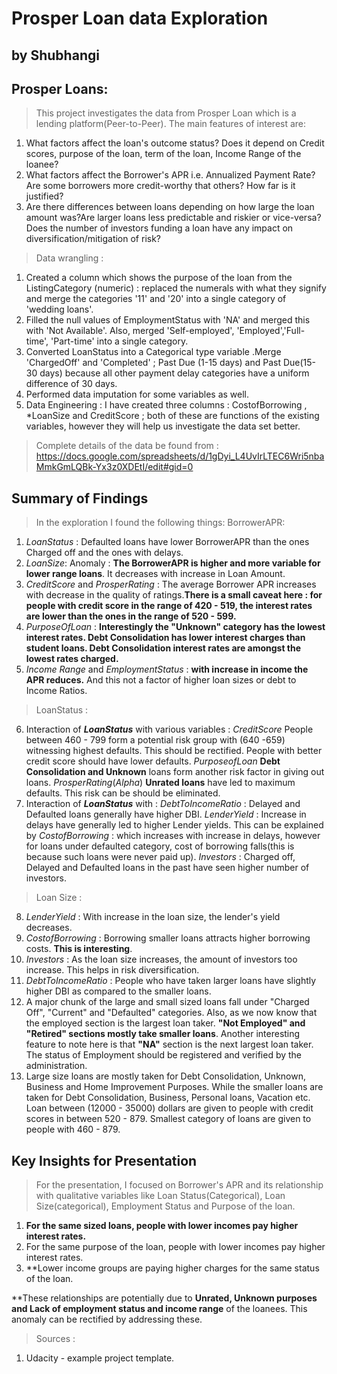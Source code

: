 # Prosper Loan data Exploration
## by Shubhangi


## Prosper Loans:

> This project investigates the data from Prosper Loan which is a lending platform(Peer-to-Peer).
The main features of interest are:
1. What factors affect the loan's outcome status? Does it depend on Credit scores, purpose of the loan, term of the loan, Income Range of the loanee?
2. What factors affect the Borrower's APR i.e. Annualized Payment Rate? Are some borrowers more credit-worthy that others? How far is it justified? 
3. Are there differences between loans depending on how large the loan amount was?Are larger loans less predictable and riskier or vice-versa? Does the number of investors funding a loan have any impact on diversification/mitigation of risk?

> Data wrangling :
1. Created a column which shows the purpose of the loan from the ListingCategory (numeric) : replaced the numerals with what they signify and merge the categories '11' and '20' into a single category of 'wedding loans'.
2. Filled the null values of EmploymentStatus with 'NA' and merged this with 'Not Available'. Also, merged 'Self-employed', 'Employed','Full-time', 'Part-time' into a single category.
3. Converted LoanStatus into a Categorical type variable .Merge 'ChargedOff' and 'Completed' ; Past Due (1-15 days) and Past Due(15-30 days) because all other payment delay categories have a uniform difference of 30 days.
4. Performed data imputation for some variables as well.
5. Data Engineering : I have created three columns : CostofBorrowing , *LoanSize and CreditScore ; both of these are functions of the existing variables, however they will help us investigate the data set better.

> Complete details of the data be found from : https://docs.google.com/spreadsheets/d/1gDyi_L4UvIrLTEC6Wri5nbaMmkGmLQBk-Yx3z0XDEtI/edit#gid=0


## Summary of Findings

> In the exploration I found the following things:
> BorrowerAPR:
1. *LoanStatus* : Defaulted loans have lower BorrowerAPR than the ones Charged off and the ones with delays. 
2. *LoanSize*: Anomaly : **The BorrowerAPR is higher and more variable for lower range loans**. It decreases with increase in Loan Amount.
3. *CreditScore* and *ProsperRating* :  The average Borrower APR increases with decrease in the quality of ratings.**There is a small caveat here : for people with credit score in the range of 420 - 519, the interest rates are lower than the ones in the range of 520 - 599.**
4. *PurposeOfLoan* : **Interestingly the "Unknown" category has the lowest interest rates. Debt Consolidation has lower interest charges than student loans. Debt Consolidation interest rates are amongst the lowest rates charged.**
5. *Income Range* and *EmploymentStatus* :  **with increase in income the APR reduces.** And this not a factor of higher loan sizes or debt to Income Ratios.

> LoanStatus :
6. Interaction of ***LoanStatus*** with various variables : $Credit Score$ People between 460 - 799 form a potential risk group with (640 -659) witnessing highest defaults. This should be rectified. People with better credit score should have lower defaults. $PurposeofLoan$ **Debt Consolidation and Unknown** loans form another risk factor in giving out loans. $ProsperRating (Alpha)$ **Unrated loans** have led to maximum defaults. This risk can be should be eliminated.
7. Interaction of ***LoanStatus*** with : $DebtToIncomeRatio$ : Delayed and Defaulted loans generally have higher DBI. $LenderYield$ : Increase in delays have generally led to higher Lender yields. This can be explained by $Cost of Borrowing$ : which increases with increase in delays, however for loans under defaulted category, cost of borrowing falls(this is because such loans were never paid up). $Investors$ : Charged off, Delayed and Defaulted loans in the past have seen higher number of investors.

> Loan Size :
8. *LenderYield* : With increase in the loan size, the lender's yield decreases. 
9. *CostofBorrowing* : Borrowing smaller loans attracts higher borrowing costs. **This is interesting**.
10. *Investors* : As the loan size increases, the amount of investors too increase. This helps in risk diversification.
11. *DebtToIncomeRatio* : People who have taken larger loans have slightly higher DBI as compared to the smaller loans.
12. A major chunk of the large and small sized loans fall under "Charged Off", "Current" and "Defaulted" categories. Also, as we now know that the employed section is the largest loan taker. **"Not Employed" and "Retired" sections mostly take smaller loans**. Another interesting feature to note here is that **"NA"** section is the next largest loan taker. The status of Employment should be registered and verified by the administration.
13. Large size loans are mostly taken for Debt Consolidation, Unknown, Business and Home Improvement Purposes. While the smaller loans are taken for Debt Consolidation, Business, Personal loans, Vacation etc. Loan between (12000 - 35000) dollars are given to people with credit scores in between 520 - 879. Smallest category of loans are given to people with 460 - 879.


## Key Insights for Presentation

> For the presentation, I focused on Borrower's APR and its relationship with qualitative variables like Loan Status(Categorical), Loan Size(categorical), Employment Status and Purpose of the loan.
1. **For the same sized loans, people with lower incomes pay higher interest rates.**
2. For the same purpose of the loan, people with lower incomes pay higher interest rates.
3. **Lower income groups are paying higher charges for the same status of the loan.

**These relationships are potentially due to **Unrated, Unknown purposes and Lack of employment status and income range** of the loanees. This anomaly can be rectified by addressing these.

> Sources :
1. Udacity - example project template.
